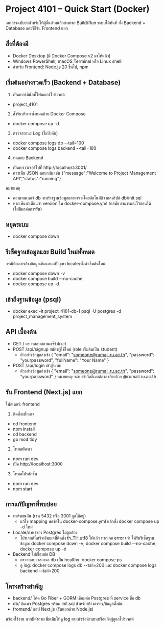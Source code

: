 # Project 4101 – Quick Start (Docker)

เอกสารฉบับย่อสำหรับให้ผู้อื่นอ่านแล้วสามารถ Build/Run ระบบได้ทันที ทั้ง Backend + Database และวิธีรัน Frontend แยก

## สิ่งที่ต้องมี
- Docker Desktop (มี Docker Compose v2 มาให้แล้ว)
- Windows PowerShell, macOS Terminal หรือ Linux shell
- สำหรับ Frontend: Node.js 20 ขึ้นไป, npm

## เริ่มต้นอย่างรวดเร็ว (Backend + Database)
1) เปิดเทอร์มินัลที่โฟลเดอร์โปรเจกต์
- project_4101

2) สั่งรันบริการทั้งหมดด้วย Docker Compose
- docker compose up -d

3) ตรวจสถานะ Log (ไม่บังคับ)
- docker compose logs db --tail=100
- docker compose logs backend --tail=100

4) ทดสอบ Backend
- เปิดเบราว์เซอร์ไปที่ http://localhost:3001/
- ควรเห็น JSON ตอบกลับ เช่น {"message":"Welcome to Project Management API","status":"running"}

หมายเหตุ
- คอนเทนเนอร์ db จะสร้างฐานข้อมูลและตารางโดยอัตโนมัติจากสคริปต์ db/init.sql
- หากเห็นคำเตือนว่า version ใน docker-compose.yml ล้าสมัย สามารถละไว้ก่อนได้ (ไม่มีผลต่อการรัน)

## หยุดระบบ
- docker compose down

## รีเซ็ตฐานข้อมูลและ Build ใหม่ทั้งหมด
กรณีต้องการล้างข้อมูลเดิมและแก้ปัญหา locale/ตั้งค่าเริ่มต้นใหม่:
- docker compose down -v
- docker compose build --no-cache
- docker compose up -d

## เข้าถึงฐานข้อมูล (psql)
- docker exec -it project_4101-db-1 psql -U postgres -d project_management_system

## API เบื้องต้น
- GET /  ตรวจสอบสถานะเซิร์ฟเวอร์
- POST /api/signup  สมัครผู้ใช้ใหม่ (role เริ่มต้นเป็น student)
  - ตัวอย่างข้อมูลส่งเข้า
    {
      "email": "someone@rumail.ru.ac.th",
      "password": "yourpassword",
      "fullName": "Your Name"
    }
- POST /api/login  เข้าสู่ระบบ
  - ตัวอย่างข้อมูลส่งเข้า
    {
      "email": "someone@rumail.ru.ac.th",
      "password": "yourpassword"
    }
หมายเหตุ: ระบบจำกัดอีเมลต้องลงท้ายด้วย @rumail.ru.ac.th

## รัน Frontend (Next.js) แยก
โฟลเดอร์: frontend
1) ติดตั้งแพ็กเกจ
- cd frontend
- npm install
- cd backend
- go mod tidy

2) โหมดพัฒนา
- npm run dev
- เปิด http://localhost:3000

3) โหมดโปรดักชัน
- npm run dev
- npm start

## การแก้ปัญหาที่พบบ่อย
- พอร์ตชนกัน (เช่น 5432 หรือ 3001 ถูกใช้อยู่)
  - แก้ไข mapping พอร์ตใน docker-compose.yml แล้วสั่ง docker compose up -d ใหม่
- Locale/ภาษาของ Postgres ไม่ถูกต้อง
  - โปรเจกต์นี้สร้างอิมเมจที่ติดตั้ง th_TH.utf8 ให้แล้ว หากเจอ error เก่า ให้รันรีเซ็ตฐานข้อมูล: docker compose down -v; docker compose build --no-cache; docker compose up -d
- Backend ไม่เชื่อมต่อ DB
  - ตรวจสอบว่าสถานะ db เป็น healthy: docker compose ps
  - ดู log: docker compose logs db --tail=200 และ docker compose logs backend --tail=200

## โครงสร้างสำคัญ
- backend/  โค้ด Go Fiber + GORM เชื่อมต่อ Postgres ที่ service ชื่อ db
- db/       อิมเมจ Postgres พร้อม init.sql สำหรับสร้างตาราง/ข้อมูลตั้งต้น
- frontend/ แอป Next.js (รันแยกด้วย Node.js)

พร้อมใช้งาน หากมีคำถามเพิ่มเติมให้ดู log ตามหัวข้อด้านบนหรือแจ้งผู้ดูแลโปรเจกต์